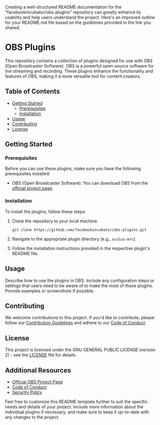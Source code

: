 Creating a well-structured README documentation for the "facebookincubator/obs-plugins" repository can greatly enhance its usability and help users understand the project. Here's an improved outline for your README.md file based on the guidelines provided in the link you shared:

# OBS Plugins

This repository contains a collection of plugins designed for use with OBS (Open Broadcaster Software). OBS is a powerful open-source software for live streaming and recording. These plugins enhance the functionality and features of OBS, making it a more versatile tool for content creators.

## Table of Contents

- [Getting Started](#getting-started)
  - [Prerequisites](#prerequisites)
  - [Installation](#installation)
- [Usage](#usage)
- [Contributing](#contributing)
- [License](#license)

## Getting Started

### Prerequisites

Before you can use these plugins, make sure you have the following prerequisites installed:

- OBS (Open Broadcaster Software): You can download OBS from the [official project page](https://obsproject.com/).

### Installation

To install the plugins, follow these steps:

1. Clone the repository to your local machine:

   ```shell
   git clone https://github.com/facebookincubator/obs-plugins.git
   ```

2. Navigate to the appropriate plugin directory (e.g., `oculus-mrc`).

3. Follow the installation instructions provided in the respective plugin's README file.

## Usage

Describe how to use the plugins in OBS. Include any configuration steps or settings that users need to be aware of to make the most of these plugins. Provide examples or screenshots if possible.

## Contributing

We welcome contributions to this project. If you'd like to contribute, please follow our [Contribution Guidelines](CONTRIBUTING.md) and adhere to our [Code of Conduct](CODE_OF_CONDUCT.md).

## License

This project is licensed under the GNU GENERAL PUBLIC LICENSE (version 2) - see the [LICENSE](LICENSE) file for details.

## Additional Resources

- [Official OBS Project Page](https://obsproject.com/)
- [Code of Conduct](CODE_OF_CONDUCT.md)
- [Security Policy](SECURITY.md)

Feel free to customize this README template further to suit the specific needs and details of your project. Include more information about the individual plugins if necessary, and make sure to keep it up-to-date with any changes to the project.

